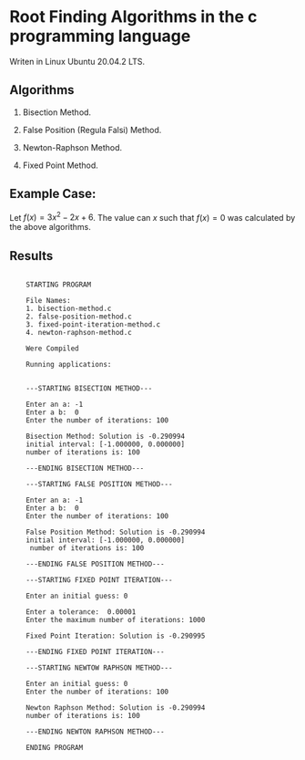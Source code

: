 # Root Finding Algorithms in the c programming language

Writen in Linux Ubuntu 20.04.2 LTS.

## Algorithms

1. Bisection Method.

2. False Position (Regula Falsi) Method.

3. Newton-Raphson Method.

4. Fixed Point Method.

## Example Case:

Let $f(x) = 3x^2 - 2x +6$. The value can $x$ such that $f(x)=0$ was calculated by the above algorithms.


## Results


<pre><code>
	STARTING PROGRAM

	File Names:
	1. bisection-method.c
	2. false-position-method.c
	3. fixed-point-iteration-method.c
	4. newton-raphson-method.c

	Were Compiled
	
	Running applications:


	---STARTING BISECTION METHOD---

	Enter an a: -1
	Enter a b:  0
	Enter the number of iterations: 100

	Bisection Method: Solution is -0.290994
	initial interval: [-1.000000, 0.000000]
 	number of iterations is: 100

	---ENDING BISECTION METHOD---

	---STARTING FALSE POSITION METHOD---

	Enter an a: -1
	Enter a b:  0
	Enter the number of iterations: 100

	False Position Method: Solution is -0.290994
	initial interval: [-1.000000, 0.000000]
	 number of iterations is: 100

	---ENDING FALSE POSITION METHOD---

	---STARTING FIXED POINT ITERATION---

	Enter an initial guess: 0

	Enter a tolerance:  0.00001
	Enter the maximum number of iterations: 1000

	Fixed Point Iteration: Solution is -0.290995

	---ENDING FIXED POINT ITERATION---

	---STARTING NEWTOW RAPHSON METHOD---

	Enter an initial guess: 0
	Enter the number of iterations: 100

	Newton Raphson Method: Solution is -0.290994
	number of iterations is: 100

	---ENDING NEWTON RAPHSON METHOD---

	ENDING PROGRAM
</code></pre>



